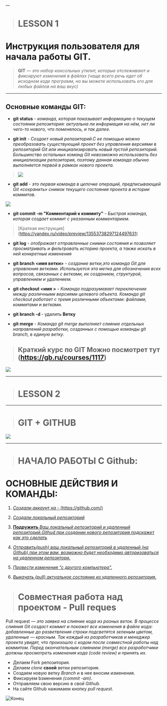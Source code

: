 __
> # **LESSON** 1

# Инструкция пользователя для начала работы **GIT**.

>**GIT** — *это набор консольных утилит, которые отслеживают и фиксируют изменения в файлах (чаще всего речь идет об исходном коде программ, но вы можете использовать его для любых файлов на ваш вкус)*
***

## Основные команды **GIT**:

+ **git status** - *команда, которая показывает информацию о текущем состоянии репозитория: актуальна ли информация на нём, нет ли чего-то нового, что поменялось, и так далее.*

+ **git init** - *Создает новый репазиторий.С ее помощью можно преобразовать существующий проект без управления версиями в репозиторий Git или инициализировать новый пустой репозиторий. Большинство остальных команд Git невозможно использовать без инициализации репозитория, поэтому данная команда обычно выполняется первой в рамках нового проекта.* 

>![](https://vertex-academy.com/tutorials/wp-content/uploads/2018/12/abc.png)


+ **git add** - *это первая команда в цепочке операций, предписывающей Git «сохранить» снимок текущего состояния проекта в истории коммитов.*

![](https://www.w3docs.com/uploads/media/default/0001/03/ad19114d2f18ae7f7e8b99a5110d1a2f339282c6.png)

+ **git commit -m "Комментарий к коммиту"** - *Быстрая команда, которая создает коммит с указанным комментарием.* 

>[Краткая инструкция] (https://yandex.ru/video/preview/13553738297124497631)


+ **git log** - *отображает отправленные снимки состояния и позволяет просматривать и фильтровать историю проекта, а также искать в ней конкретные изменения*

+ **git branch <имя ветки>** - *создание ветки,это команда Git для управления ветками. Используется эта метка для обозначения всех вопросов, связанных с ветками, их созданием, структурой, управлением и удалением.* 

+ **git checkout <имя >** - *Команда подразумевает переключение между различными версиями целевого объекта. Команда git checkout работает с тремя различными объектами: файлами, коммитами и ветками.*

+ **git branch -d <branchname>** - удалить **Ветку**

+ **git merge** - *Команда git merge выполняет слияние отдельных направлений разработки, созданных с помощью команды git branch, в единую ветку.*

>## Краткий курс по GIT Можно посмотрет тут (https://gb.ru/courses/1117)

![](http://kartinkof.club/uploads/posts/2022-04/1649845973_50-kartinkof-club-p-rzhachnie-kartinki-konets-50.jpg)  
 
___

># **LESSON 2** 

___
> # **GIT + GITHUB**

![](https://www.freecodecamp.org/news/content/images/2019/11/cover-pic.jpeg)
___


> # НАЧАЛО РАБОТЫ С Github: 
        
    
 # **ОСНОВНЫЕ ДЕЙСТВИЯ И КОМАНДЫ**:

 1. <u> *Создали аккаунт на* - (https://github.com/)

 2. *Создали локальный репозиторий*
 
 3. **Подружить** *Ваш локальный репозиторий и удаленный репозиторий.Githud при создании нового репoзитория подскажет как это сделать*

 4. *Отправить(push) ваш локальный репозиторий в удаленный (на Github),при этом вам, возможно будет необходимо авторизоваться на удаленном репозитори.*

 5. *Провести изменения "с другого компьютера".*

 6. *Выкачать (pull) актуальное состояние из удаленного репозитория.*</u> 

># Совместная работа над проектом - **Pull reques**

Pull request — *это заявка на слияние кода из разных веток. В процессе слияния Git создаст коммит и покажет все изменения в файле кода: добавленные до разветвления строки подсветятся зеленым цветом, удаленные — красным. Так каждый из разработчиков и менеджер проекта увидят, что произошло с кодом после совместной работы над коммитом. Перед окончательным слиянием (merge) все разработчики должны просмотреть изменения кода (code review) и принять их.*


+ Делаем Fork репозитория.
+ Делаем *clone* **своей** ветки репозитория.
+ Создаем новую ветку *Branch* и в нее вносим изменения.
+ Фиксируем bзменения *(commit -am)*.
+ Отправляем свою версию в *свой Github*.
+ На сайте Github нажимаем кнопку *pull request*.

![Конец](https://catherineasquithgallery.com/uploads/posts/2021-02/1613671381_5-p-fon-dlya-kontsa-prezentatsii-6.jpg)
